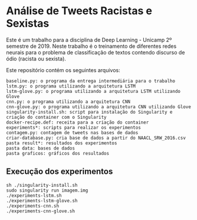 # Análise de Tweets Racistas e Sexistas
Este é um trabalho para a disciplina de Deep Learning - Unicamp 2º semestre de 2019.
Neste trabalho é o treinamento de diferentes redes neurais para o problema de classificação de textos contendo discurso de ódio (racista ou sexista).


Este repositório contém os seguintes arquivos:

    baseline.py: o programa da entrega intermediária para o trabalho
    lstm.py: o programa utilizando a arquitetura LSTM
    lstm-glove.py: o programa utilizando a arquitetura LSTM utilizando Glove
    cnn.py: o programa utilizando a arquitetura CNN
    cnn-glove.py: o programa utilizando a arquitetura CNN utilizando Glove
    singularity-install.sh: script para instalação do Singularity e criação do container com o Singularity
    docker-recipe.def: receita para a criação do container
    experiments*: scripts para realizar os experimentos
    contagem.py: contagem de tweets nas bases de dados
    criar-database.py: cria base de dados a partir do NAACL_SRW_2016.csv
    pasta result*: resultados dos experimentos
    pasta data: bases de dados
    pasta graficos: gráficos dos resultados

## Execução dos experimentos
    sh ./singularity-install.sh
    sudo singularity run imagem.img
    ./experiments-lstm.sh
    ./experiments-lstm-glove.sh
    ./experiments-cnn.sh
    ./experiments-cnn-glove.sh
